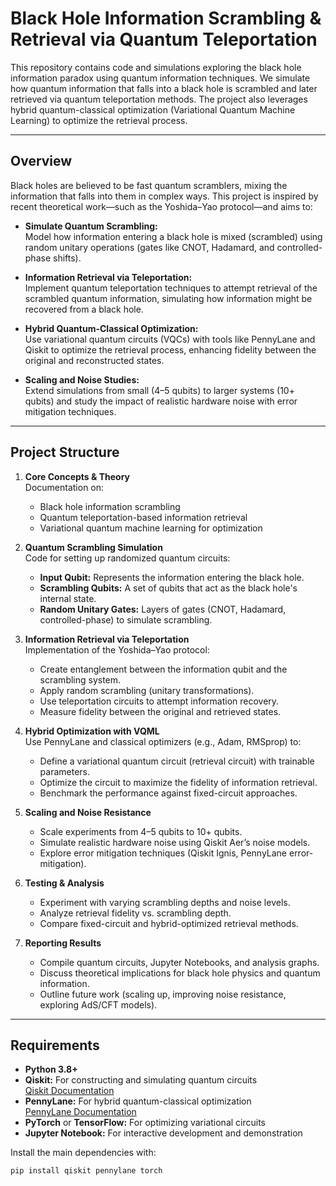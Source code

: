 # Black Hole Information Scrambling & Retrieval via Quantum Teleportation

This repository contains code and simulations exploring the black hole information paradox using quantum information techniques. We simulate how quantum information that falls into a black hole is scrambled and later retrieved via quantum teleportation methods. The project also leverages hybrid quantum-classical optimization (Variational Quantum Machine Learning) to optimize the retrieval process.

---

## Overview

Black holes are believed to be fast quantum scramblers, mixing the information that falls into them in complex ways. This project is inspired by recent theoretical work—such as the Yoshida–Yao protocol—and aims to:

- **Simulate Quantum Scrambling:**  
  Model how information entering a black hole is mixed (scrambled) using random unitary operations (gates like CNOT, Hadamard, and controlled-phase shifts).

- **Information Retrieval via Teleportation:**  
  Implement quantum teleportation techniques to attempt retrieval of the scrambled quantum information, simulating how information might be recovered from a black hole.

- **Hybrid Quantum-Classical Optimization:**  
  Use variational quantum circuits (VQCs) with tools like PennyLane and Qiskit to optimize the retrieval process, enhancing fidelity between the original and reconstructed states.

- **Scaling and Noise Studies:**  
  Extend simulations from small (4–5 qubits) to larger systems (10+ qubits) and study the impact of realistic hardware noise with error mitigation techniques.

---

## Project Structure

1. **Core Concepts & Theory**  
   Documentation on:
   - Black hole information scrambling
   - Quantum teleportation-based information retrieval
   - Variational quantum machine learning for optimization

2. **Quantum Scrambling Simulation**  
   Code for setting up randomized quantum circuits:
   - **Input Qubit:** Represents the information entering the black hole.
   - **Scrambling Qubits:** A set of qubits that act as the black hole's internal state.
   - **Random Unitary Gates:** Layers of gates (CNOT, Hadamard, controlled-phase) to simulate scrambling.

3. **Information Retrieval via Teleportation**  
   Implementation of the Yoshida–Yao protocol:
   - Create entanglement between the information qubit and the scrambling system.
   - Apply random scrambling (unitary transformations).
   - Use teleportation circuits to attempt information recovery.
   - Measure fidelity between the original and retrieved states.

4. **Hybrid Optimization with VQML**  
   Use PennyLane and classical optimizers (e.g., Adam, RMSprop) to:
   - Define a variational quantum circuit (retrieval circuit) with trainable parameters.
   - Optimize the circuit to maximize the fidelity of information retrieval.
   - Benchmark the performance against fixed-circuit approaches.

5. **Scaling and Noise Resistance**  
   - Scale experiments from 4–5 qubits to 10+ qubits.
   - Simulate realistic hardware noise using Qiskit Aer’s noise models.
   - Explore error mitigation techniques (Qiskit Ignis, PennyLane error-mitigation).

6. **Testing & Analysis**  
   - Experiment with varying scrambling depths and noise levels.
   - Analyze retrieval fidelity vs. scrambling depth.
   - Compare fixed-circuit and hybrid-optimized retrieval methods.

7. **Reporting Results**  
   - Compile quantum circuits, Jupyter Notebooks, and analysis graphs.
   - Discuss theoretical implications for black hole physics and quantum information.
   - Outline future work (scaling up, improving noise resistance, exploring AdS/CFT models).

---

## Requirements

- **Python 3.8+**
- **Qiskit:** For constructing and simulating quantum circuits  
  [Qiskit Documentation](https://qiskit.org/documentation/)
- **PennyLane:** For hybrid quantum-classical optimization  
  [PennyLane Documentation](https://pennylane.ai/)
- **PyTorch** or **TensorFlow:** For optimizing variational circuits
- **Jupyter Notebook:** For interactive development and demonstration

Install the main dependencies with:

```bash
pip install qiskit pennylane torch  
